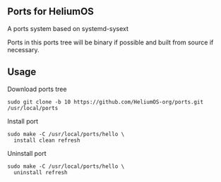 ## Ports for HeliumOS

A ports system based on systemd-sysext

Ports in this ports tree will be binary if possible and built from source if necessary.

## Usage

Download ports tree

```shell
sudo git clone -b 10 https://github.com/HeliumOS-org/ports.git /usr/local/ports
```

Install port
```
sudo make -C /usr/local/ports/hello \
  install clean refresh
```

Uninstall port
```
sudo make -C /usr/local/ports/hello \
  uninstall refresh
```
